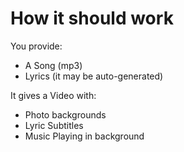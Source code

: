 # How it should work

You provide:

- A Song (mp3)
- Lyrics (it may be auto-generated)

It gives a Video with:

- Photo backgrounds
- Lyric Subtitles
- Music Playing in background